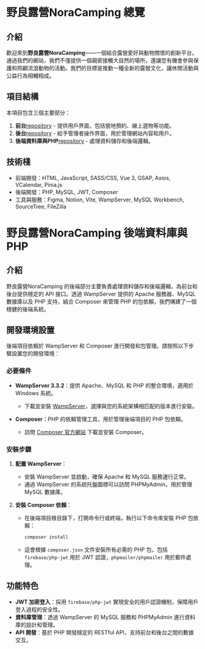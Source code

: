 # 野良露營NoraCamping 總覽

## 介紹

歡迎來到**野良露營NoraCamping**——一個結合露營愛好與動物關懷的創新平台。通過我們的網站，我們不僅提供一個親密接觸大自然的場所，還讓您有機會參與保護和照顧流浪動物的活動。我們的目標是推動一種全新的露營文化，讓休閒活動與公益行為相輔相成。

## 項目結構

本項目包含三個主要部分：

1. **前台**[repository](https://github.com/rillala/NORA-Camping) - 提供用戶界面，包括營地預約、線上選物等功能。
2. **後台**[repository](https://github.com/rillala/NORA-BackStage)  - 給予管理者操作界面，用於管理網站內容和用戶。
3. **後端資料庫與PHP**[repository](https://github.com/rillala/NORA-API)  - 處理資料儲存和後端邏輯。

## 技術棧

- 前端開發：HTML, JavaScript, SASS/CSS, Vue 3, GSAP, Axios, VCalendar, Pinia.js
- 後端開發：PHP, MySQL, JWT, Composer
- 工具與服務：Figma, Notion, Vite, WampServer, MySQL Workbench, SourceTree, FileZilla

# 野良露營NoraCamping 後端資料庫與PHP

## 介紹

野良露營NoraCamping 的後端部分主要負責處理資料儲存和後端邏輯，為前台和後台提供穩定的 API 接口。透過 WampServer 提供的 Apache 服務器、MySQL 數據庫以及 PHP 支持，結合 Composer 來管理 PHP 的包依賴，我們構建了一個穩健的後端系統。

## 開發環境設置

後端項目依賴於 WampServer 和 Composer 進行開發和包管理。請按照以下步驟設置您的開發環境：

### 必要條件

- **WampServer 3.3.2**：提供 Apache、MySQL 和 PHP 的整合環境，適用於 Windows 系統。
  - 下載並安裝 [WampServer](https://www.wampserver.com/)，選擇與您的系統架構相匹配的版本進行安裝。

- **Composer**：PHP 的依賴管理工具，用於管理後端項目的 PHP 包依賴。
  - 訪問 [Composer 官方網站](https://getcomposer.org/) 下載並安裝 Composer。

### 安裝步驟

1. **配置 WampServer**：
   - 安裝 WampServer 並啟動，確保 Apache 和 MySQL 服務運行正常。
   - 通過 WampServer 的系統托盤圖標可以訪問 PHPMyAdmin，用於管理 MySQL 數據庫。

2. **安裝 Composer 依賴**：
   - 在後端項目根目錄下，打開命令行或終端，執行以下命令來安裝 PHP 包依賴：
     ```bash
     composer install
     ```
   - 這會根據 `composer.json` 文件安裝所有必需的 PHP 包，包括 `firebase/php-jwt` 用於 JWT 認證，`phpmailer/phpmailer` 用於郵件處理。

## 功能特色

- **JWT 加密登入**：採用 `firebase/php-jwt` 實現安全的用戶認證機制，保障用戶登入過程的安全性。
- **資料庫管理**：透過 WampServer 的 MySQL 服務和 PHPMyAdmin 進行資料庫的設計和管理。
- **API 開發**：基於 PHP 開發穩定的 RESTful API，支持前台和後台之間的數據交互。

